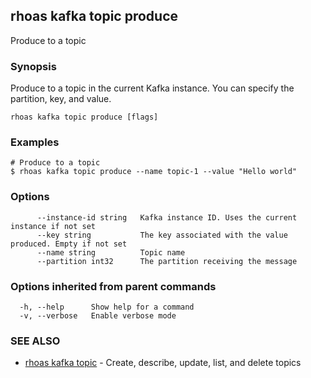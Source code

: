 ## rhoas kafka topic produce

Produce to a topic

### Synopsis

Produce to a topic in the current Kafka instance. You can specify the partition, key, and value.


```
rhoas kafka topic produce [flags]
```

### Examples

```
# Produce to a topic
$ rhoas kafka topic produce --name topic-1 --value "Hello world"

```

### Options

```
      --instance-id string   Kafka instance ID. Uses the current instance if not set 
      --key string           The key associated with the value produced. Empty if not set
      --name string          Topic name
      --partition int32      The partition receiving the message
```

### Options inherited from parent commands

```
  -h, --help      Show help for a command
  -v, --verbose   Enable verbose mode
```

### SEE ALSO

* [rhoas kafka topic](rhoas_kafka_topic.md)	 - Create, describe, update, list, and delete topics

